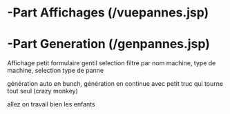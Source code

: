 
# -Part Affichages (/vuepannes.jsp)

# -Part Generation (/genpannes.jsp)

Affichage petit formulaire gentil selection 
filtre par nom machine, type de machine, selection type de panne

génération auto en bunch, génération en continue avec petit truc qui tourne tout seul (crazy monkey)

allez on travail bien les enfants
